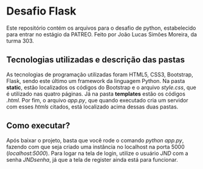 # Desafio Flask
Este repositório contém os arquivos para o desafio de python, estabelecido para entrar no estágio da PATREO. Feito por João Lucas Simões Moreira, da turma 303.

## Tecnologias utilizadas e descrição das pastas
As tecnologias de programação utilizadas foram HTML5, CSS3, Bootstrap, Flask, sendo este último um framework da linguagem Python. Na pasta **static**, estão localizados os códigos do Bootstrap e o arquivo *style.css*, que é utilizado nas quatro páginas. Já na pasta **templates** estão os códigos *.html*. Por fim, o arquivo *app.py*, que quando executado cria um servidor com esses *htmls* citados, está localizado acima dessas duas pastas.

## Como executar?
Após baixar o projeto, basta que você rode o comando *python app.py*, fazendo com que seja criado uma instância no localhost na porta 5000 (*localhost:5000*). Para logar na tela de login, utilize o usuário *JND* com a senha *JNDsenha*, já que a tela de register ainda está para funcionar.
